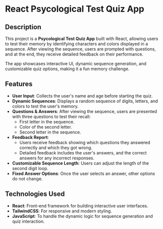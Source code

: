 # React Psycological Test Quiz App

## Description

This project is a **Psycological Test Quiz App** built with React, allowing users to test their memory by identifying characters and colors displayed in a sequence. After viewing the sequence, users are prompted with questions, and at the end, they receive detailed feedback on their performance. 

The app showcases interactive UI, dynamic sequence generation, and customizable quiz options, making it a fun memory challenge.

## Features

- **User Input**: Collects the user's name and age before starting the quiz.
- **Dynamic Sequences**: Displays a random sequence of digits, letters, and colors to test the user's memory.
- **Questions & Answers**: After viewing the sequence, users are presented with three questions to test their recall:
  - First letter in the sequence.
  - Color of the second letter.
  - Second letter in the sequence.
- **Feedback Report**:
  - Users receive feedback showing which questions they answered correctly and which they got wrong.
  - Detailed feedback includes the user's answers, and the correct answers for any incorrect responses.
- **Customizable Sequence Length**: Users can adjust the length of the second digit loop.
- **Fixed Answer Options**: Once the user selects an answer, other options do not change.

## Technologies Used

- **React**: Front-end framework for building interactive user interfaces.
- **TailwindCSS**: For responsive and modern styling.
- **JavaScript**: To handle the dynamic logic for sequence generation and quiz interaction.
